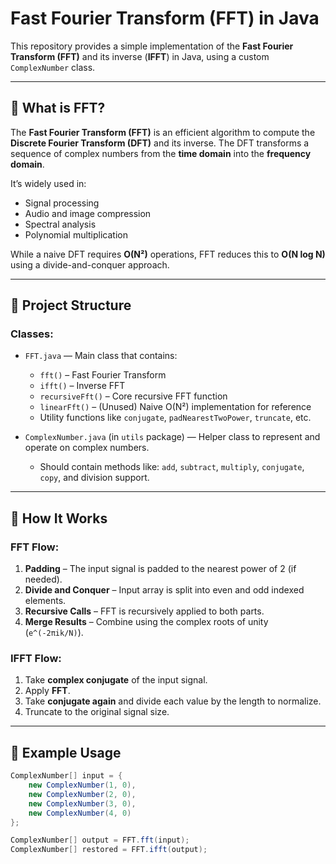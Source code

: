 # Fast Fourier Transform (FFT) in Java

This repository provides a simple implementation of the **Fast Fourier Transform (FFT)** and its inverse (**IFFT**) in Java, using a custom `ComplexNumber` class.

---

## 📘 What is FFT?

The **Fast Fourier Transform (FFT)** is an efficient algorithm to compute the **Discrete Fourier Transform (DFT)** and its inverse. The DFT transforms a sequence of complex numbers from the **time domain** into the **frequency domain**.

It’s widely used in:
- Signal processing
- Audio and image compression
- Spectral analysis
- Polynomial multiplication

While a naive DFT requires **O(N²)** operations, FFT reduces this to **O(N log N)** using a divide-and-conquer approach.

---

## 🔧 Project Structure

### Classes:

- `FFT.java` — Main class that contains:
    - `fft()` – Fast Fourier Transform
    - `ifft()` – Inverse FFT
    - `recursiveFft()` – Core recursive FFT function
    - `linearFft()` – (Unused) Naive O(N²) implementation for reference
    - Utility functions like `conjugate`, `padNearestTwoPower`, `truncate`, etc.

- `ComplexNumber.java` (in `utils` package) — Helper class to represent and operate on complex numbers.
    - Should contain methods like: `add`, `subtract`, `multiply`, `conjugate`, `copy`, and division support.

---

## 🚀 How It Works

### FFT Flow:
1. **Padding** – The input signal is padded to the nearest power of 2 (if needed).
2. **Divide and Conquer** – Input array is split into even and odd indexed elements.
3. **Recursive Calls** – FFT is recursively applied to both parts.
4. **Merge Results** – Combine using the complex roots of unity (`e^(-2πik/N)`).

### IFFT Flow:
1. Take **complex conjugate** of the input signal.
2. Apply **FFT**.
3. Take **conjugate again** and divide each value by the length to normalize.
4. Truncate to the original signal size.

---

## 🧪 Example Usage

```java
ComplexNumber[] input = {
    new ComplexNumber(1, 0),
    new ComplexNumber(2, 0),
    new ComplexNumber(3, 0),
    new ComplexNumber(4, 0)
};

ComplexNumber[] output = FFT.fft(input);
ComplexNumber[] restored = FFT.ifft(output);